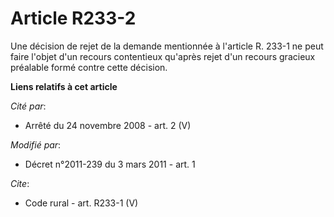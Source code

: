 # Article R233-2

Une décision de rejet de la demande mentionnée à l'article R. 233-1 ne peut faire l'objet d'un recours contentieux qu'après
rejet d'un recours gracieux préalable formé contre cette décision.

**Liens relatifs à cet article**

_Cité par_:

  - Arrêté du 24 novembre 2008 - art. 2 (V)

_Modifié par_:

  - Décret n°2011-239 du 3 mars 2011 - art. 1

_Cite_:

  - Code rural - art. R233-1 (V)
